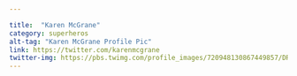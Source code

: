 ```yaml
---

title:  "Karen McGrane"
category: superheros
alt-tag: "Karen McGrane Profile Pic"
link: https://twitter.com/karenmcgrane
twitter-img: https://pbs.twimg.com/profile_images/720948130867449857/DR8tPuqM_400x400.jpg
---
```

